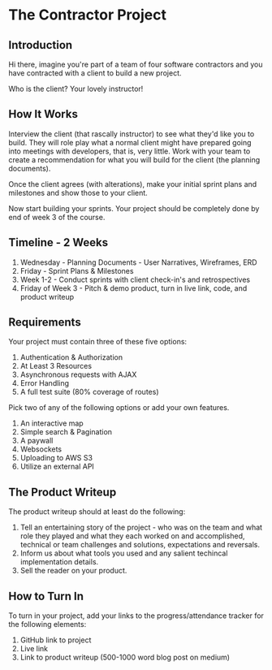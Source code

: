 # The Contractor Project

## Introduction

Hi there, imagine you're part of a team of four software contractors and you have contracted with a client to build a new project.

Who is the client? Your lovely instructor!

## How It Works

Interview the client (that rascally instructor) to see what they'd like you to build. They will role play what a normal client might have prepared going into meetings with developers, that is, very little. Work with your team to create a recommendation for what you will build for the client (the planning documents).

Once the client agrees (with alterations), make your initial sprint plans and milestones and show those to your client.

Now start building your sprints. Your project should be completely done by end of week 3 of the course.

## Timeline - 2 Weeks

1. Wednesday - Planning Documents - User Narratives, Wireframes, ERD
1. Friday - Sprint Plans & Milestones
1. Week 1-2 - Conduct sprints with client check-in's and retrospectives
1. Friday of Week 3 - Pitch & demo product, turn in live link, code, and product writeup

## Requirements

Your project must contain three of these five options:

1. Authentication & Authorization
1. At Least 3 Resources
1. Asynchronous requests with AJAX
1. Error Handling
1. A full test suite (80% coverage of routes)

Pick two of any of the following options or add your own features.

1. An interactive map
1. Simple search & Pagination
1. A paywall
1. Websockets
1. Uploading to AWS S3
1. Utilize an external API

## The Product Writeup

The product writeup should at least do the following:

1. Tell an entertaining story of the project - who was on the team and what role they played and what they each worked on and accomplished, technical or team challenges and solutions, expectations and reversals.
1. Inform us about what tools you used and any salient techincal implementation details.
1. Sell the reader on your product.

## How to Turn In

To turn in your project, add your links to the progress/attendance tracker for the following elements:

1. GitHub link to project
1. Live link
1. Link to product writeup (500-1000 word blog post on medium)

